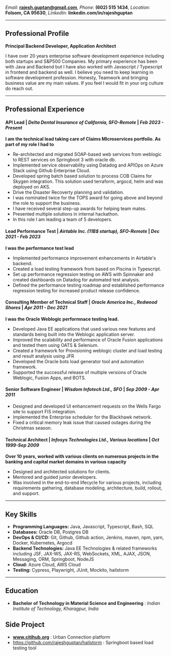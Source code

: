 *Email:* **rajesh.guptan@gmail.com**, *Phone:* **(602) 515 1434**, *Location:* **Folsom, CA 95630**, *LinkedIn:* **linkedin.com/in/rajeshguptan**

---

## Professional Profile

**Principal Backend Developer, Application Architect**

I have over 20 years enterprise software development experience including both startups and S&P500 Companies. My primary experience has been with Java and Backend but I have also worked with Javascript / Typescript in frontend and backend as well. I believe you need to keep learning in software development profession. Honesty, Teamwork and bringing business value are my main values. If you feel I would fit in your org culture do reach out.

---

## Professional Experience

#### **API Lead** | *Delta Dental Insurance of California, SFO-Remote* | *Feb 2023 - Present*

**I am the technical lead taking care of Claims MIcroservices portfolio. As part of my role I had to**

- Re-architected and migrated SOAP-based web services from weblogic to REST services on Springboot 3 with oracle db.
- Implemented service observability using Datadog and APIOps on Azure Stack using Github Enterprise Cloud.
- Developed spring batch based solution to process COB Claims for Skygen integration. This solution used terraform, argocd, helm and was deployed on AKS.
- Drive the Disaster Recoverty planning and validation.
- I was nominated twice for the TOPS award for going above and beyond the role to support the business.
- I have received several step-up awards for helping team mates.
- Presented multiple solutions in internal hackathon.
- In this role I am leading a team of 5 developers.

#### **Lead Performance Test** | *Airtable Inc. (11B$ startup), SFO-Remote* | *Dec 2021 - Feb 2023*

**I was the performance test lead**

- Implemented performance improvement enhancements in Airtable's backend.
- Created a load testing framework from based on Piscina in Typescript.
- Set up performance regression testing on AWS with Spinnaker and created dashboards on Datadog for automated test analysis.
- Defined the performance testing roadmap and established performance regression testing for increased product release confidence.

#### **Consulting Member of Technical Staff** | *Oracle America Inc., Redwood Shores* | *Apr 2011 - Dec 2021*

**I was the Oracle Weblogic performnace testing lead.**

- Developed Java EE applications that used various new features and standards being built into the Weblogic application server.
- Improved the scalability and performance of Oracle Fusion applications and tested them using OATS & Selenium.
- Created a framework for Provisioning weblogic cluster and load testing and result analysis using JFR
- Developed the Oracle bots load generator tool and automation framework.
- Supported the successful release of multiple versions of Oracle Weblogic, Fusion Apps, and BOTS.

#### **Senior Software Engineer** | *Wisdom Infotech Ltd., SFO* | *Sep 2009 - Apr 2011*

- Designed and developed UI enhancement requests on the Wells Fargo site to support FIS integration.
- Implemented the Enterprise scheduler for the Blackhawk network.
- Fixed a critical memory leak issue that caused outages during the Christmas season.

#### **Technical Architect** | *Infosys Technologies Ltd., Various locations* | *Oct 1999-Sep 2009*

**Over 10 years, worked with various clients on numerous projects in the banking and capital market domains in various capacity**

- Designed and architected solutions for clients.
- Mentored and guided junior developers.
- Was involved in the end-to-end lifecycle for various projects, including requirements gathering, database modeling, architecture, build, rollout, and support.

---

## Key Skills

* **Programming Languages:** Java, Javascript, Typescript, Bash, SQL
* **Databases:** Oracle DB, Postgres DB
* **DevOps & CI/CD:** Git, Github, Github action, Jenkins, maven, npm, yarn, Docker, Kubernetes, Argocd
* **Backend Technologies:** Java EE Technologies & related frameworks including JSF, JAX-WS, JAX-RS, WebSockets, XML, AJAX, JSON, Messaging, ORM, Springboot, NodeJS
* **Cloud:** Azure Cloud, AWS Cloud
* **Testing:** Cypress, Playwright, JUnit, Mockito, hailstorm

---

## Education

- **Bachelor of Technology in Material Science and Engineering** : *Indian Institute of Technology, Kharagpur, India*

## Side Project

- **www.citihub.org** : Urban Connection platform
- https://github.com/rajeshguptan/hailstorm : Springboot based load testing tool
